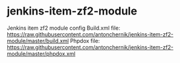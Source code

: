 # jenkins-item-zf2-module
Jenkins item zf2 module config
Build.xml file: 
https://raw.githubusercontent.com/antonchernik/jenkins-item-zf2-module/master/build.xml
Phpdox file:
https://raw.githubusercontent.com/antonchernik/jenkins-item-zf2-module/master/phpdox.xml
